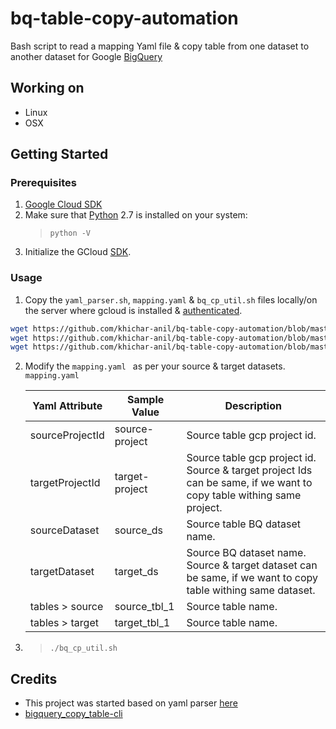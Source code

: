 # bq-table-copy-automation
Bash script to read a mapping Yaml file & copy table from one dataset to another dataset for Google [BigQuery](https://cloud.google.com/bigquery/)

## Working on

- Linux
- OSX

## Getting Started

### Prerequisites
1. [Google Cloud SDK](https://cloud.google.com/sdk/docs/quickstart-linux)
2. Make sure that [Python](https://www.python.org/downloads/) 2.7 is installed on your system: 
    >`python -V`
3. Initialize the GCloud [SDK](https://cloud.google.com/sdk/gcloud/reference/init).

### Usage

1. Copy the `yaml_parser.sh`, `mapping.yaml` & `bq_cp_util.sh` files locally/on the server where gcloud is installed & [authenticated](https://cloud.google.com/sdk/gcloud/reference/init).

```bash
wget https://github.com/khichar-anil/bq-table-copy-automation/blob/master/yaml_parser.sh
wget https://github.com/khichar-anil/bq-table-copy-automation/blob/master/mapping.yaml
wget https://github.com/khichar-anil/bq-table-copy-automation/blob/master/bq_cp_util.sh
```

2. Modify the `mapping.yaml ` as per your source & target datasets.
`mapping.yaml `

    | Yaml Attribute | Sample Value | Description  |
    | ------|------------| ------------ |
    | sourceProjectId | source-project | Source table gcp project id. |
    | targetProjectId | target-project | Source table gcp project id. Source & target project Ids can be same, if we want to copy table withing same project. |
    | sourceDataset | source_ds | Source table BQ dataset name.|
    | targetDataset | target_ds | Source BQ dataset name. Source & target dataset can be same, if we want to copy table withing same dataset. |
    | tables > source | source_tbl_1 |  Source table name. |
    | tables > target | target_tbl_1 | Source table name. |

3. >`./bq_cp_util.sh`

## Credits

- This project was started based on yaml parser [here](https://github.com/jasperes/bash-yaml/blob/master/script/yaml.sh)
- [bigquery_copy_table-cli](https://cloud.google.com/bigquery/docs/managing-tables#bigquery_copy_table-cli)
